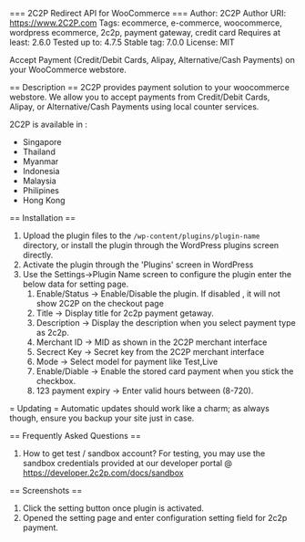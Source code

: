 === 2C2P Redirect API for WooCommerce ===
Author: 2C2P
Author URI: https://www.2C2P.com
Tags: ecommerce, e-commerce, woocommerce, wordpress ecommerce, 2c2p, payment gateway, credit card
Requires at least: 2.6.0
Tested up to: 4.7.5
Stable tag: 7.0.0
License: MIT

Accept Payment (Credit/Debit Cards, Alipay, Alternative/Cash Payments) on your WooCommerce webstore.

== Description ==
2C2P provides payment solution to your woocommerce webstore. We allow you to accept payments from Credit/Debit Cards, Alipay, or Alternative/Cash Payments using local counter services.

2C2P is available in :
 * Singapore
 * Thailand
 * Myanmar
 * Indonesia
 * Malaysia
 * Philipines
 * Hong Kong

== Installation ==
1. Upload the plugin files to the `/wp-content/plugins/plugin-name` directory, or install the plugin through the WordPress plugins screen directly.
2. Activate the plugin through the \'Plugins\' screen in WordPress
3. Use the Settings->Plugin Name screen to configure the plugin enter the below data for setting page.
	1. Enable/Status -> Enable/Disable the plugin. If disabled , it will not show 2C2P on the checkout page
	2. Title      	 -> Display title for 2c2p payment getaway.
	3. Description   -> Display the description when you select payment type as 2c2p.
	2. Merchant ID   -> MID as shown in the 2C2P merchant interface
	3. Secrect Key   -> Secret key from the 2C2P merchant interface
	4. Mode			 -> Select model for payment like Test,Live
	5. Enable/Diable -> Enable the stored card payment when you stick the checkbox.
	6. 123 payment expiry -> Enter valid hours between (8-720).	

= Updating =
Automatic updates should work like a charm; as always though, ensure you backup your site just in case.

== Frequently Asked Questions ==
1. How to get test / sandbox account?
For testing, you may use the sandbox credentials provided at our developer portal @ https://developer.2c2p.com/docs/sandbox


== Screenshots ==
1. Click the setting button once plugin is activated.
2. Opened the setting page and enter configuration setting field for 2c2p payment.